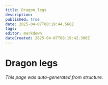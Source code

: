 ```yaml
---
title: Dragon_legs
description: 
published: true
date: 2025-04-07T08:19:44.568Z
tags: 
editor: markdown
dateCreated: 2025-04-07T08:19:42.300Z
---
```


# Dragon legs

*This page was auto-generated from structure.*